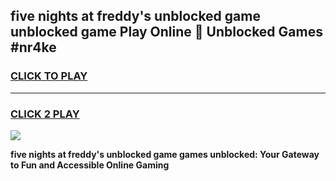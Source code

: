 
## five nights at freddy's unblocked game unblocked game Play Online 👋 Unblocked Games #nr4ke
<h3>
<a href="https://premium.freeplayer.one?title=five_nights_at_freddy's_unblocked_game&ref=21F">CLICK TO PLAY</a></h3>
<hr>

<h3>
<a href="https://premium.freeplayer.one?title=five_nights_at_freddy's_unblocked_game&ref=21F">CLICK 2 PLAY</a>
  
</h3>

<a href="https://premium.freeplayer.one?title=five_nights_at_freddy's_unblocked_game&ref=21F/"><img src="https://clearcache.store/games.png"></a>


**five nights at freddy's unblocked game games unblocked: Your Gateway to Fun and Accessible Online Gaming**
